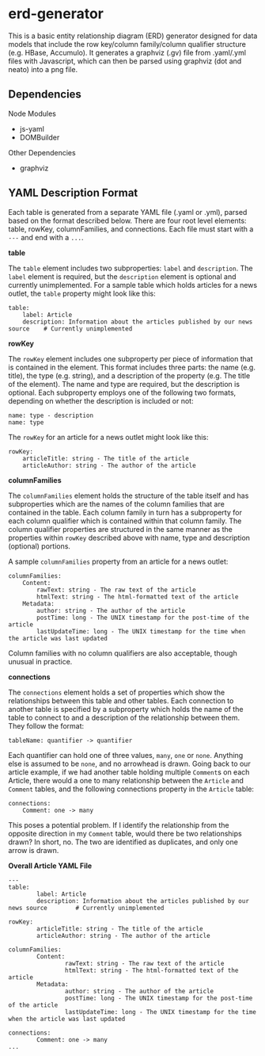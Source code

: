 erd-generator
=============

This is a basic entity relationship diagram (ERD) generator designed for data models that include the row key/column family/column qualifier structure (e.g. HBase, Accumulo). It generates a graphviz (.gv) file from .yaml/.yml files with Javascript, which can then be parsed using graphviz (dot and neato) into a png file.

Dependencies
-----------

Node Modules

* js-yaml
* DOMBuilder

Other Dependencies

* graphviz

YAML Description Format
----------------------

Each table is generated from a separate YAML file (.yaml or .yml), parsed based on the format described below. There are four root level elements: table, rowKey, columnFamilies, and connections. Each file must start with a `---` and end with a `...`.

**table**

The `table` element includes two subproperties: `label` and `description`. The `label` element is required, but the `description` element is optional and currently unimplemented. For a sample table which holds articles for a news outlet, the `table` property might look like this:

```
table:
	label: Article
	description: Information about the articles published by our news source	# Currently unimplemented
```

**rowKey**

The `rowKey` element includes one subproperty per piece of information that is contained in the element. This format includes three parts: the name (e.g. title), the type (e.g. string), and a description of the property (e.g. The title of the element). The name and type are required, but the description is optional. Each subproperty employs one of the following two formats, depending on whether the description is included or not:

```
name: type - description
name: type
```

The `rowKey` for an article for a news outlet might look like this:

```
rowKey:
	articleTitle: string - The title of the article
	articleAuthor: string - The author of the article
```

**columnFamilies**

The `columnFamilies` element holds the structure of the table itself and has subproperties which are the names of the column families that are contained in the table. Each column family in turn has a subproperty for each column qualifier which is contained within that column family. The column qualifier properties are structured in the same manner as the properties within `rowKey` described above with name, type and description (optional) portions.

A sample `columnFamilies` property from an article for a news outlet:

```
columnFamilies:
	Content:
		rawText: string - The raw text of the article
		htmlText: string - The html-formatted text of the article
	Metadata:
		author: string - The author of the article
		postTime: long - The UNIX timestamp for the post-time of the article
		lastUpdateTime: long - The UNIX timestamp for the time when the article was last updated
```

Column families with no column qualifiers are also acceptable, though unusual in practice.

**connections**

The `connections` element holds a set of properties which show the relationships between this table and other tables. Each connection to another table is specified by a subproperty which holds the name of the table to connect to and a description of the relationship between them. They follow the format:

```
tableName: quantifier -> quantifier
```

Each quantifier can hold one of three values, `many`, `one` or `none`. Anything else is assumed to be `none`, and no arrowhead is drawn. Going back to our article example, if we had another table holding multiple `Comment`s on each Article, there would a one to many relationship between the `Article` and `Comment` tables, and the following connections property in the `Article` table:

```
connections:
	Comment: one -> many
``` 

This poses a potential problem. If I identify the relationship from the opposite direction in my `Comment` table, would there be two relationships drawn? In short, no. The two are identified as duplicates, and only one arrow is drawn.

**Overall Article YAML File**

```
---
table:
        label: Article
        description: Information about the articles published by our news source        # Currently unimplemented

rowKey:
        articleTitle: string - The title of the article
        articleAuthor: string - The author of the article

columnFamilies:
        Content:
                rawText: string - The raw text of the article
                htmlText: string - The html-formatted text of the article
        Metadata:
                author: string - The author of the article
                postTime: long - The UNIX timestamp for the post-time of the article
                lastUpdateTime: long - The UNIX timestamp for the time when the article was last updated

connections:
        Comment: one -> many
...
``` 
